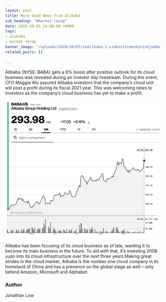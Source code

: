 ```yaml
---
layout: post
title: More Good News from Alibaba
sub_heading: "#market-recap"
date: 2020-10-01 14:00:00 +0000
tags:
- alibaba
- market-recap
banner_image: "/uploads/2020/10/07/14alibaba-1-videosixteenbyninejumbo1600.jpg"
related_posts: []

---
```

Alibaba (NYSE: BABA) gets a 6% boost after positive outlook for its cloud business was revealed during an investor day livestream. During the event, CFO Maggie Wu assured Alibaba investors that the company’s cloud unit will post a profit during its fiscal 2021 year. This was welcoming news to investors as the company’s cloud business has yet to make a profit.

![](/uploads/2020/10/07/screen_shot_2020-10-01_at_11-46-38_am.png)

Alibaba has been focusing of its cloud business as of late, wanting it to become its main business in the future. To aid with that, it’s investing 200B yuan into its cloud infrastructure over the next three years.Making great strides in the cloud market, Alibaba is the number one cloud company in its homeland of China and has a presence on the global stage as well – only behind Amazon, Microsoft and Alphabet.

### Author

Jonathan Low